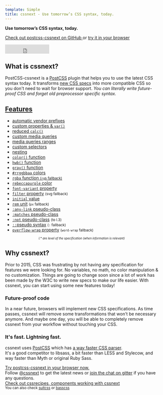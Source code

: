 ```yaml
---
template: Simple
title: cssnext - Use tomorrow’s CSS syntax, today.
---
```

<div class="cssnext-Jumbotron cssnext-Jumbotron--default cssnext-Center cssnext-Light">
  <section class="r-Grid">
    <div class="r-Grid-cell">
      <strong class="cssnext-Jumbotron-title">Use tomorrow’s CSS syntax, today.</strong>
      <p>
        <a
          title="github.com/MoOx/postcss-cssnext"
          href="https://github.com/MoOx/postcss-cssnext"
        >
          Check out postcss-cssnext on GitHub
        </a>
        or
        <a href="/playground/">
          try it in your browser
        </a>
      </p>
      <iframe
        frameborder="0" scrolling="0"
        width="145px" height="30px"
        style="vertical-align: middle"
        src="https://ghbtns.com/github-btn.html?user=MoOx&repo=postcss-cssnext&type=star&count=true&size=large"
      ></iframe>
    </div>
  </section>
</div>

<section class="r-Grid cssnext-Section">
  <div class="r-Grid-cell r-minM--1of3">
    <h2 class="cssnext-Section-title">What is cssnext?</h2>
    <p class="cssnext-Section-content">
      PostCSS-cssnext is a <a href="https://github.com/postcss/postcss#readme">PostCSS</a>
      plugin that helps you to use the latest CSS syntax today.
      It transforms
      <a href="http://www.xanthir.com/b4Ko0">new CSS specs</a>
      into more compatible CSS
      so you don't need to wait for browser support.
      <em class="cssnext-Section-highlight">
        You can literally write future-proof CSS
        and forget old preprocessor specific syntax.
      </em>
    </p>
  </div>
  <div class="r-Grid-cell r-minM--2of3">
  <h2 class="cssnext-Section-title"><a href="/features/">Features</a></h2>
    <ul class="r-Grid cssnext-List cssnext-FeaturesList">
      <li class="r-Grid-cell r-minS--1of2">
        <a href="/features/#automatic-vendor-prefixes">automatic vendor prefixes</a>
      </li>
      <li class="r-Grid-cell r-minS--1of2">
        <a href="/features/#custom-properties-var">custom properties & <code>var()</code></a>
      </li>
      <li class="r-Grid-cell r-minS--1of2">
        <a href="/features/#reduced-calc">reduced <code>calc()</code></a>
      </li>
      <li class="r-Grid-cell r-minS--1of2">
        <a href="/features/#custom-media-queries">custom media queries</a>
      </li>
      <li class="r-Grid-cell r-minS--1of2">
        <a href="/features/#media-queries-ranges">media queries ranges</a>
      </li>
      <li class="r-Grid-cell r-minS--1of2">
        <a href="/features/#custom-selectors">custom selectors</a>
      </li>
      <li class="r-Grid-cell r-minS--1of2">
        <a href="/features/#nesting">nesting</a>
      </li>
      <li class="r-Grid-cell r-minS--1of2">
        <a href="/features/#color-function"><code>color()</code> function</a>
      </li>
      <li class="r-Grid-cell r-minS--1of2">
        <a href="/features/#hwb-function"><code>hwb()</code> function</a>
      </li>
      <li class="r-Grid-cell r-minS--1of2">
        <a href="/features/#gray-function"><code>gray()</code> function</a>
      </li>
      <li class="r-Grid-cell r-minS--1of2">
        <a href="/features/#rrggbbaa-colors"><code>#rrggbbaa</code> colors</a>
      </li>
      <li class="r-Grid-cell r-minS--1of2">
        <a href="/features/#rgba-function-rgb-fallback"><code>rgba</code> function
          <small class="cssnext-FeaturesList-small">
            (<code>rgb</code> fallback</code>)
          </small>
        </a>
      </li>
      <li class="r-Grid-cell r-minS--1of2">
        <a href="/features/#rebeccapurple-color"><code>rebeccapurple</code> color</a>
      </li>
      <li class="r-Grid-cell r-minS--1of2">
        <a href="/features/#font-variant-property"><code>font-variant</code> property</a>
      </li>
      <li class="r-Grid-cell r-minS--1of2">
        <a href="/features/#filter-property"><code>filter</code> property</a>
        <small class="cssnext-FeaturesList-small">
          (svg fallback)
        </small>
      </li>
      <li class="r-Grid-cell r-minS--1of2">
        <a href="/features/#initial-value"><code>initial</code> value</a>
      </li>
      <li class="r-Grid-cell r-minS--1of2">
        <a href="/features/#rem-unit-px-fallback"><code>rem</code> unit</a>
        <small class="cssnext-FeaturesList-small">
          (<code>px</code> fallback)
        </small>
      </li>
      <li class="r-Grid-cell r-minS--1of2">
        <a href="/features/#any-link-pseudo-class"><code>:any-link</code> pseudo-class</a>
      </li>
      <li class="r-Grid-cell r-minS--1of2">
        <a href="/features/#matches-pseudo-class"><code>:matches</code> pseudo-class</a>
      </li>
      <li class="r-Grid-cell r-minS--1of2">
        <a href="/features/#not-pseudo-class"><code>:not</code> pseudo-class</a>
        <small class="cssnext-FeaturesList-small">
          (to l.3)
        </small>
      </li>
      <li class="r-Grid-cell r-minS--1of2">
        <a href="/features/#pseudo-syntax-fallback"><code>::</code>pseudo syntax</a>
        <small class="cssnext-FeaturesList-small">
          (<code>:</code> fallback)
        </small>
      </li>
      <li class="r-Grid-cell r-minS--1of2">
        <a href="/features/#replace-overflow-wrap"><code>overflow-wrap</code> property</a>
        <small class="cssnext-FeaturesList-small">
          (<code>word-wrap</code> fallback)
        </small>
      </li>
    </ul>
    <small
      class="cssnext-FeaturesList-small"
      style="display: block; text-align: center;"
    >
      <small>
        <em>l.* are level of the specification (when information is relevant)</em>
      </small>
    </small>
  </div>
</section>

<section class="cssnext-Jumbotron cssnext-Jumbotron--whiteRoad">
  <div class="r-Grid cssnext-Center">
    <div class="r-Grid-cell r-minM--1of2 cssnext-Section">
      <h2 class="cssnext-Section-title">Why cssnext?</h2>
      <p class="cssnext-Section-content" style="text-align: left">
        Prior to 2015, CSS was frustrating by not having any specification for features we were looking for.
        No variables, no math, no color manipulation & no customization.
        Things are going to change soon since a lot of work has been made by the W3C to write new specs to make our life easier.
        With cssnext, you can start using some new features today!
      </p>
    </div>
  </div>
</section>

<section class="cssnext-Jumbotron cssnext-Jumbotron--darkDeloreanFront cssnext-Light">
  <div class="r-Grid">
    <div class="r-Grid-cell r-minM--1of2 cssnext-Section">
      <h3 class="cssnext-Section-title">Future-proof code</h3>
      <p class="cssnext-Section-content">
        In a near future, browsers will implement new CSS specifications. As time passes, cssnext will remove some transformations that won't be necessary anymore.
        And maybe one day, you will be able to completely remove cssnext from your workflow without touching your CSS.
      </p>
    </div>
  </div>
</section>

<section class="cssnext-Jumbotron cssnext-Jumbotron--lightFast">
  <div class="r-Grid">
    <div class="r-Grid-cell r-minM--1of2"></div>
    <div class="r-Grid-cell r-minM--1of2 cssnext-Section">
      <h3 class="cssnext-Section-title">It's fast. Lightning fast.</h3>
      <p class="cssnext-Section-content">
        cssnext uses <a href="https://github.com/postcss/postcss">PostCSS</a>
        which has
        <a href="https://github.com/postcss/benchmark">a way faster CSS parser</a>.
        <br />
        It's a good competitor to libsass, a bit faster than LESS and Stylecow,
        and way faster than Myth or original Ruby Sass.
      </p>
    </div>
  </div>
</section>

<div class="cssnext-Jumbotron cssnext-Jumbotron--default cssnext-Center cssnext-Light">
  <section class="r-Grid">
    <div class="r-Grid-cell">
      <div class="cssnext-Jumbotron-title">
        <a href="/playground/">Try postcss-cssnext in your browser now.</a>
      </div>
    </div>
  </section>
</div>

<section class="cssnext-Jumbotron cssnext-Center">
  <div class="r-Grid">
    <div class="r-Grid-cell">
      Follow
      <a href="https://twitter.com/cssnext">@cssnext</a>
      to get the latest news
      or
      <a href="https://gitter.im/MoOx/postcss-cssnext">join the chat on gitter</a>
      if you have any questions.
    </div>
  </div>
</section>

<div class="cssnext-Jumbotron cssnext-Jumbotron--cssrecipes cssnext-Center cssnext-Light">
  <section class="r-Grid">
    <div class="r-Grid-cell">
      <div class="cssnext-Jumbotron-title cssnext-Jumbotron-title--smaller">
        <a href="https://cssrecipes.github.io/">Check out cssrecipes, components working with cssnext</a>
      </div>
      <small>
        You can also check
        <a href="https://suitcss.github.io/">suitcss</a>
        or
        <a href="http://www.basscss.com/">basscss</a>
        </small>
    </div>
  </section>
</div>
